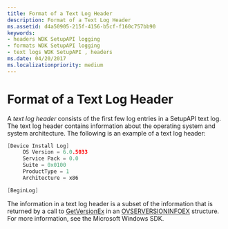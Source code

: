 ```yaml
---
title: Format of a Text Log Header
description: Format of a Text Log Header
ms.assetid: d4a50905-215f-4156-b5cf-f160c757bb90
keywords:
- headers WDK SetupAPI logging
- formats WDK SetupAPI logging
- text logs WDK SetupAPI , headers
ms.date: 04/20/2017
ms.localizationpriority: medium
---
```


# Format of a Text Log Header


A *text log header* consists of the first few log entries in a SetupAPI text log. The text log header contains information about the operating system and system architecture. The following is an example of a text log header:

```cpp
[Device Install Log]
     OS Version = 6.0.5033
     Service Pack = 0.0
     Suite = 0x0100
     ProductType = 1
     Architecture = x86

[BeginLog]
```

The information in a text log header is a subset of the information that is returned by a call to [GetVersionEx](http://go.microsoft.com/fwlink/p/?linkid=179601) in an [OVSERVERSIONINFOEX](http://go.microsoft.com/fwlink/p/?linkid=179602) structure. For more information, see the Microsoft Windows SDK.

 

 





